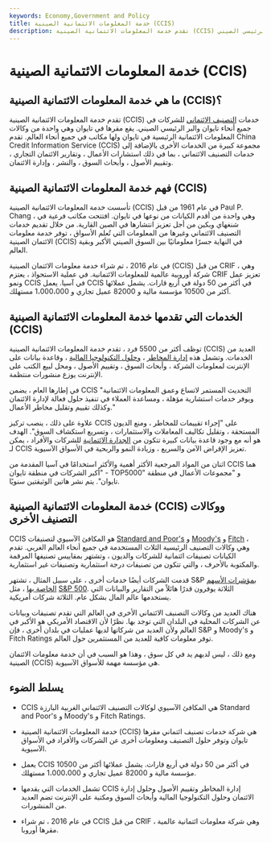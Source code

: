 ```yaml
---
keywords: Economy,Government and Policy
title: خدمة المعلومات الائتمانية الصينية (CCIS)
description: تقدم خدمة المعلومات الائتمانية الصينية (CCIS) خدمات التصنيف الائتماني في جميع أنحاء تايوان والبر الرئيسي الصيني.
---
```


# خدمة المعلومات الائتمانية الصينية (CCIS)
## ما هي خدمة المعلومات الائتمانية الصينية (CCIS)؟

تقدم خدمة المعلومات الائتمانية الصينية (CCIS) خدمات [التصنيف الائتماني](/creditrating) للشركات في جميع أنحاء تايوان والبر الرئيسي الصيني. يقع مقرها في تايوان وهي واحدة من وكالات المعلومات الائتمانية الرئيسية في تايوان ولها مكاتب في جميع أنحاء العالم. تقدم China Credit Information Service (CCIS) مجموعة كبيرة من الخدمات الأخرى بالإضافة إلى خدمات التصنيف الائتماني ، بما في ذلك استشارات الأعمال ، وتقارير الائتمان التجاري ، وتقييم الأصول ، وأبحاث السوق ، والنشر ، وإدارة الائتمان.

## فهم خدمة المعلومات الائتمانية الصينية (CCIS)

تأسست خدمة المعلومات الائتمانية الصينية (CCIS) في عام 1961 من قبل Paul P. Chang ، وهي واحدة من أقدم الكيانات من نوعها في تايوان. افتتحت مكاتب فرعية في شنغهاي وبكين من أجل تعزيز انتشارها في الصين القارية. من خلال تقديم خدمات التصنيف الائتماني وغيرها من المعلومات التي تُعلم الأسواق ، توفر خدمة معلومات الائتمان الصينية (CCIS) في النهاية جسرًا معلوماتيًا بين السوق الصيني الأكبر وبقية العالم.

في عام 2016 ، تم شراء خدمة معلومات الائتمان الصينية (CCIS) من قبل CRIF ، وهي شركة أوروبية عالمية للمعلومات الائتمانية. في عملية الاستحواذ ، يعتزم CRIF تعزيز عمل ونمو CCIS في آسيا. يعمل CCIS في أكثر من 50 دولة في أربع قارات. يشمل عملائها أكثر من 10500 مؤسسة مالية و 82000 عميل تجاري و 1،000،000 مستهلك.

## الخدمات التي تقدمها خدمة المعلومات الائتمانية الصينية (CCIS)

توظف أكثر من 5500 فرد ، تقدم خدمة المعلومات الائتمانية الصينية (CCIS) العديد من الخدمات. وتشمل هذه [إدارة المخاطر](/riskmanagement) ، [وحلول التكنولوجيا المالية](/fintech) ، وقاعدة بيانات على الإنترنت لمعلومات الشركة ، وأبحاث السوق ، وتقييم الأصول ، ومحل لبيع الكتب على الإنترنت يوزع منشورات منتظمة.

في إطارها العام ، يضمن CCIS "التحديث المستمر لاتساع وعمق المعلومات الائتمانية ويوفر خدمات استشارية مؤهلة ، ومساعدة العملاء في تنفيذ حلول فعالة لإدارة الائتمان وكذلك تقييم وتقليل مخاطر الأعمال."

علاوة على ذلك ، ينصب تركيز CCIS على "إجراء تقييمات للمخاطر ، ومنع الديون المستحقة ، وتقليل تكاليف المعاملات والاستثمارات ، وتسريع استكشاف السوق". الهدف هو أنه مع وجود قاعدة بيانات كبيرة تتكون من [الجدارة الائتمانية](/credit-worthiness) للشركات والأفراد ، يمكن لـ CCIS تعزيز الإقراض الآمن والسريع ، وزيادة النمو والربحية في الأسواق الآسيوية.

اثنان من المواد المرجعية الأكثر أهمية والأكثر استخدامًا في آسيا المقدمة من CCIS هما "أكبر الشركات في منطقة تايوان - TOP5000" و "مجموعات الأعمال في منطقة تايوان". يتم نشر هاتين الوثيقتين سنويًا.

## خدمة المعلومات الائتمانية الصينية (CCIS) ووكالات التصنيف الأخرى

CCIS هو المكافئ الآسيوي لتصنيفات [Standard and Poor's](/sp) و [Moody's](/moodys) و [Fitch](/fitch-ratings) ، وهي وكالات التصنيف الرئيسية الثلاث المستخدمة في جميع أنحاء العالم الغربي. تقدم الكيانات تصنيفات ائتمانية للشركات والديون ، وتشتهر بمقاييس تصنيفها المرقمة والمكتوبة بالأحرف ، والتي تتكون من تصنيفات درجة استثمارية وتصنيفات غير استثمارية.

قدمت الشركات أيضًا خدمات أخرى ، على سبيل المثال ، تشتهر S&P [بمؤشرات الأسهم الخاصة بها](/index) ، مثل [S&P 500](/sp500). الثلاثة يوفرون قدرًا هائلاً من التقارير والبيانات التي يستخدمها عالم المال بشكل عام. الثلاثة شركات أمريكية.

هناك العديد من وكالات التصنيف الائتماني الأخرى في العالم التي تقدم تصنيفات وبيانات عن الشركات المحلية في البلدان التي توجد بها. نظرًا لأن الاقتصاد الأمريكي هو الأكبر في العالم ولأن العديد من شركاتها لديها عمليات في بلدان أخرى ، فإن S&P و Moody's و Fitch Ratings توفر معلومات كافية للعديد من المستثمرين حول العالم.

ومع ذلك ، ليس لديهم يد في كل سوق ، وهذا هو السبب في أن خدمة معلومات الائتمان الصينية (CCIS) هي مؤسسة مهمة للأسواق الآسيوية.

## يسلط الضوء

- CCIS هي المكافئ الآسيوي لوكالات التصنيف الائتماني الغربية البارزة Standard and Poor's و Moody's و Fitch Ratings.

- خدمة المعلومات الائتمانية الصينية (CCIS) هي شركة خدمات تصنيف ائتماني مقرها تايوان وتوفر حلول التصنيف ومعلومات أخرى عن الشركات والأفراد في الأسواق الآسيوية.

- يعمل CCIS في أكثر من 50 دولة في أربع قارات. يشمل عملائها أكثر من 10500 مؤسسة مالية و 82000 عميل تجاري و 1،000،000 مستهلك.

- تشمل الخدمات التي يقدمها CCIS إدارة المخاطر وتقييم الأصول وحلول إدارة الائتمان وحلول التكنولوجيا المالية وأبحاث السوق ومكتبة على الإنترنت تضم العديد من المنشورات.

- في عام 2016 ، تم شراء CCIS من قبل CRIF ، وهي شركة معلومات ائتمانية عالمية مقرها أوروبا.

